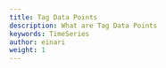 ```yaml
---
title: Tag Data Points
description: What are Tag Data Points
keywords: TimeSeries
author: einari
weight: 1
---
```

